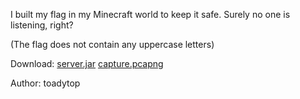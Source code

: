 I built my flag in my Minecraft world to keep it safe. Surely no one is listening, right?

(The flag does not contain any uppercase letters)

Download:
[server.jar](https://files.uoftctf.org/server.jar)
[capture.pcapng](https://files.uoftctf.org/capture.pcapng)

Author: toadytop

